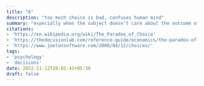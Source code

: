 ```yaml
---
title: "6"
description: "too much choice is bad, confuses human mind"
summary: "especially when the subject doesn't care about the outcome of the choice"
citations:
- 'https://en.wikipedia.org/wiki/The_Paradox_of_Choice'
- 'https://thedecisionlab.com/reference-guide/economics/the-paradox-of-choice'
- 'https://www.joelonsoftware.com/2000/04/12/choices/'
tags:
- 'psychology'
- 'decisions'
date: 2022-11-12T20:02:42+05:30
draft: false
---
```


